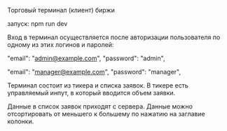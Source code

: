 Торговый терминал (клиент) биржи

запуск: npm run dev

Вход в терминал осуществляется после авторизации пользователя по одному из этих логинов и паролей: 

"email": "admin@example.com",
"password": "admin",

"email": "manager@example.com",
"password": "manager",

Терминал состоит из тикера и списка заявок. 
В тикере есть управляемый инпут, в который вводится объем заявки.

Данные в список заявок приходят с сервера. Данные можно отсортировать от меньшего к большему по нажатию на заглавие колонки.
      
